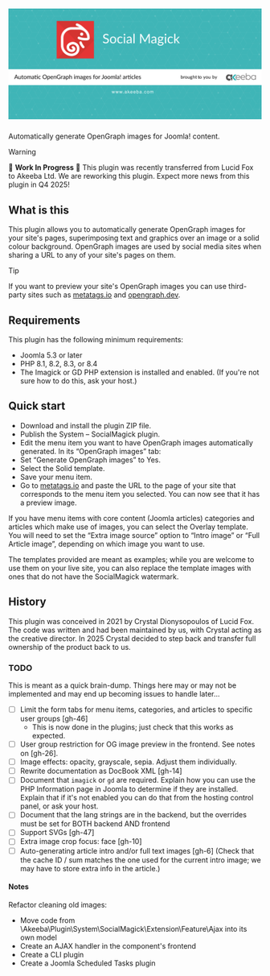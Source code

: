 # ![SocialMagick](https://github.com/akeeba/social-magick/blob/main/assets/banner/banner.png?raw=true)

Automatically generate OpenGraph images for Joomla! content.

> [!WARNING]  
> 🚧 **Work In Progress** 🚧 This plugin was recently transferred from Lucid Fox to Akeeba Ltd. We are reworking this plugin. Expect more news from this plugin in Q4 2025! 

## What is this

This plugin allows you to automatically generate OpenGraph images for your site's pages, superimposing text and graphics over an image or a solid colour background. OpenGraph images are used by social media sites when sharing a URL to any of your site's pages on them.

> [!TIP]
> If you want to preview your site's OpenGraph images you can use third-party sites such as [metatags.io](https://metatags.io/) and [opengraph.dev](https://opengraph.dev/).

## Requirements

This plugin has the following minimum requirements:

* Joomla 5.3 or later
* PHP 8.1, 8.2, 8.3, or 8.4
* The Imagick or GD PHP extension is installed and enabled. (If you're not sure how to do this, ask your host.)

## Quick start

* Download and install the plugin ZIP file.
* Publish the System – SocialMagick plugin.
* Edit the menu item you want to have OpenGraph images automatically generated. In its “OpenGraph images” tab:
* Set “Generate OpenGraph images” to Yes.
* Select the Solid template.
* Save your menu item.
* Go to [metatags.io](https://metatags.io/) and paste the URL to the page of your site that corresponds to the menu item you selected. You can now see that it has a preview image.

If you have menu items with core content (Joomla articles) categories and articles which make use of images, you can select the Overlay template. You will need to set the “Extra image source” option to “Intro image” or “Full Article image”, depending on which image you want to use.

The templates provided are meant as examples; while you are welcome to use them on your live site, you can also replace the template images with ones that do not have the SocialMagick watermark.

## History

This plugin was conceived in 2021 by Crystal Dionysopoulos of Lucid Fox. The code was written and had been maintained by us, with Crystal acting as the creative director. In 2025 Crystal decided to step back and transfer full ownership of the product back to us.

### TODO

This is meant as a quick brain-dump. Things here may or may not be implemented and may end up becoming issues to handle later...

* [ ] Limit the form tabs for menu items, categories, and articles to specific user groups [gh-46]
    * This is now done in the plugins; just check that this works as expected.
* [ ] User group restriction for OG image preview in the frontend. See notes on [gh-26].
* [ ] Image effects: opacity, grayscale, sepia. Adjust them individually.
* [ ] Rewrite documentation as DocBook XML [gh-14]
* [ ] Document that `imagick` or `gd` are required. Explain how you can use the PHP Information page in Joomla to determine if they are installed. Explain that if it's not enabled you can do that from the hosting control panel, or ask your host.
* [ ] Document that the lang strings are in the backend, but the overrides must be set for BOTH backend AND frontend
* [ ] Support SVGs [gh-47]
* [ ] Extra image crop focus: face [gh-10]
* [ ] Auto-generating article intro and/or full text images [gh-6] (Check that the cache ID / sum matches the one used for the current intro image; we may have to store extra info in the article.)

#### Notes

Refactor cleaning old images:
* Move code from \Akeeba\Plugin\System\SocialMagick\Extension\Feature\Ajax into its own model
* Create an AJAX handler in the component's frontend
* Create a CLI plugin
* Create a Joomla Scheduled Tasks plugin